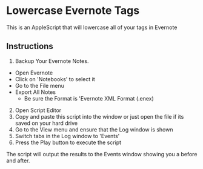 # Lowercase Evernote Tags
This is an AppleScript that will lowercase all of your tags in Evernote

## Instructions

1. Backup Your Evernote Notes.
  * Open Evernote
  * Click on 'Notebooks' to select it
  * Go to the File menu
  * Export All Notes
    * Be sure the Format is 'Evernote XML Format (.enex)
2. Open Script Editor
3. Copy and paste this script into the window or just open the file if its saved on your hard drive
4. Go to the View menu and ensure that the Log window is shown
5. Switch tabs in the Log window to 'Events'
6. Press the Play button to execute the script

The script will output the results to the Events window showing you a before and after.
